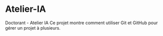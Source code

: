 # Atelier-IA
Doctorant - Atelier IA
Ce projet montre comment utiliser Git et GitHub pour gérer un projet à plusieurs.
